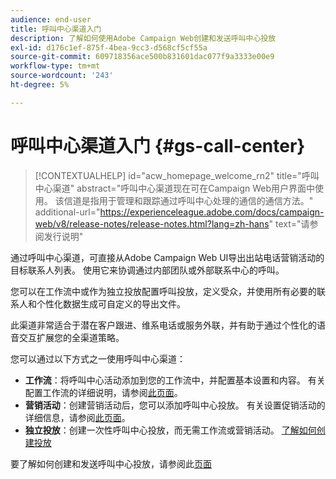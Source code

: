 ```yaml
---
audience: end-user
title: 呼叫中心渠道入门
description: 了解如何使用Adobe Campaign Web创建和发送呼叫中心投放
exl-id: d176c1ef-875f-4bea-9cc3-d568cf5cf55a
source-git-commit: 609718356ace500b831601dac077f9a3333e00e9
workflow-type: tm+mt
source-wordcount: '243'
ht-degree: 5%

---
```


# 呼叫中心渠道入门 {#gs-call-center}

>[!CONTEXTUALHELP]
>id="acw_homepage_welcome_rn2"
>title="呼叫中心渠道"
>abstract="呼叫中心渠道现在可在Campaign Web用户界面中使用。 该信道是指用于管理和跟踪通过呼叫中心处理的通信的通信方法。"
>additional-url="https://experienceleague.adobe.com/docs/campaign-web/v8/release-notes/release-notes.html?lang=zh-hans" text="请参阅发行说明"

通过呼叫中心渠道，可直接从Adobe Campaign Web UI导出出站电话营销活动的目标联系人列表。 使用它来协调通过内部团队或外部联系中心的呼叫。

您可以在工作流中或作为独立投放配置呼叫投放，定义受众，并使用所有必要的联系人和个性化数据生成可自定义的导出文件。

此渠道非常适合于潜在客户跟进、维系电话或服务外联，并有助于通过个性化的语音交互扩展您的全渠道策略。

您可以通过以下方式之一使用呼叫中心渠道：

* **工作流**：将呼叫中心活动添加到您的工作流中，并配置基本设置和内容。 有关配置工作流的详细说明，请参阅[此页面](../workflows/gs-workflow-creation.md)。
* **营销活动**：创建营销活动后，您可以添加呼叫中心投放。 有关设置促销活动的详细信息，请参阅[此页面](../campaigns/gs-campaigns.md)。
* **独立投放**：创建一次性呼叫中心投放，而无需工作流或营销活动。 [了解如何创建投放](../msg/gs-deliveries.md)

要了解如何创建和发送呼叫中心投放，请参阅此[页面](../call-center/create-call-center.md)
